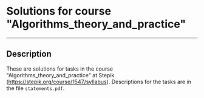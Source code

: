 # Solutions for course "Algorithms_theory_and_practice"
_____________________________
## Description
These are solutions for tasks in the course "Algorithms_theory_and_practice" at Stepik (https://stepik.org/course/1547/syllabus). 
Descriptions for the tasks are in the file `statements.pdf`.





